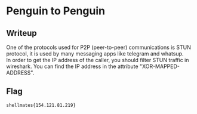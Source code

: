 # Penguin to Penguin

## Writeup
One of the protocols used for P2P (peer-to-peer) communications is STUN protocol, it is used by many messaging apps like telegram and whatsup.  
In order to get the IP address of the caller, you should filter STUN traffic in wireshark. You can find the IP address in the attribute "XOR-MAPPED-ADDRESS".   

## Flag

`shellmates{154.121.81.219}`
